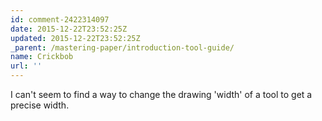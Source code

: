 ```yaml
---
id: comment-2422314097
date: 2015-12-22T23:52:25Z
updated: 2015-12-22T23:52:25Z
_parent: /mastering-paper/introduction-tool-guide/
name: Crickbob
url: ''
---
```


I can't seem to find a way to change the drawing 'width' of a tool to get a precise width.

